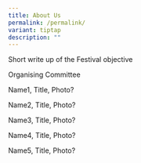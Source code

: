 ```yaml
---
title: About Us
permalink: /permalink/
variant: tiptap
description: ""
---
```

<p>Short write up of the Festival objective</p><p></p><p>Organising Committee</p><p>Name1, Title, Photo?</p><p>Name2, Title, Photo?</p><p>Name3, Title, Photo?</p><p>Name4, Title, Photo?</p><p>Name5, Title, Photo?</p>